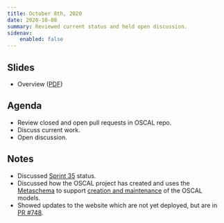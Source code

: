 ```yaml
---
title: October 8th, 2020
date: 2020-10-08
summary: Reviewed current status and held open discussion.
sidenav:
    enabled: false
---
```


## Slides

- Overview ([PDF](../slides-2020-09-24.pdf))

## Agenda

- Review closed and open pull requests in OSCAL repo.
- Discuss current work.
- Open discussion.

## Notes

- Discussed [Sprint 35](https://github.com/usnistgov/OSCAL/projects/34) status.
- Discussed how the OSCAL project has created and uses the [Metaschema](https://pages.nist.gov/metaschema/) to support [creation and maintenance](https://pages.nist.gov/OSCAL/documentation/schema/model-concepts/#modeling-approach) of the OSCAL models.
- Showed updates to the website which are not yet deployed, but are in [PR #748](https://github.com/usnistgov/OSCAL/pull/748).